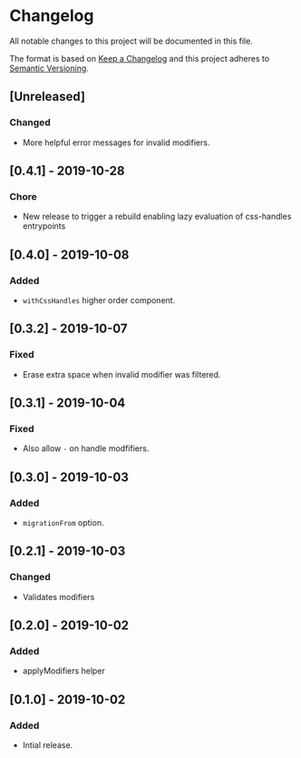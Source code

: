 # Changelog

All notable changes to this project will be documented in this file.

The format is based on [Keep a Changelog](http://keepachangelog.com/en/1.0.0/)
and this project adheres to [Semantic Versioning](http://semver.org/spec/v2.0.0.html).

## [Unreleased]
### Changed
- More helpful error messages for invalid modifiers.

## [0.4.1] - 2019-10-28
### Chore
- New release to trigger a rebuild enabling lazy evaluation of css-handles entrypoints

## [0.4.0] - 2019-10-08
### Added
- `withCssHandles` higher order component.

## [0.3.2] - 2019-10-07
### Fixed
- Erase extra space when invalid modifier was filtered.

## [0.3.1] - 2019-10-04
### Fixed
- Also allow `-` on handle modfifiers.

## [0.3.0] - 2019-10-03
### Added
- `migrationFrom` option.

## [0.2.1] - 2019-10-03
### Changed
- Validates modifiers

## [0.2.0] - 2019-10-02
### Added
- applyModifiers helper

## [0.1.0] - 2019-10-02

### Added
- Intial release.
